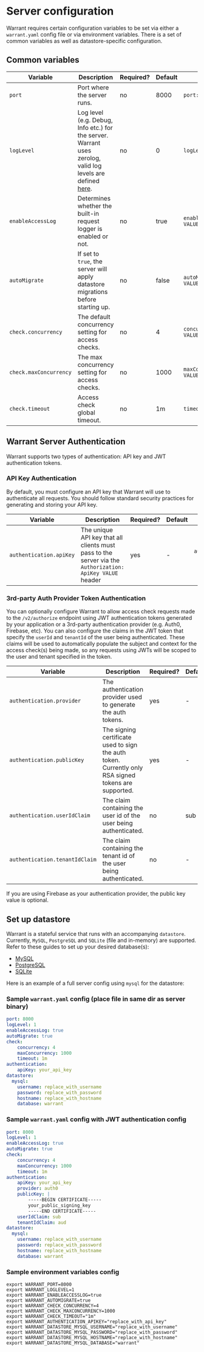 # Server configuration

Warrant requires certain configuration variables to be set via either a `warrant.yaml` config file or via environment variables. There is a set of common variables as well as datastore-specific configuration.

## Common variables

| Variable | Description | Required? | Default | YAML | ENV VAR |
| -------- | ----------- | --------- | ------- | ---- | ------- |
| `port` | Port where the server runs. | no | 8000 | `port: VALUE` | `WARRANT_PORT=VALUE` |
| `logLevel` | Log level (e.g. Debug, Info etc.) for the server. Warrant uses zerolog, valid log levels are defined [here](https://github.com/rs/zerolog#leveled-logging). | no | 0 | `logLevel: VALUE` | `WARRANT_LOGLEVEL=VALUE` |
| `enableAccessLog` | Determines whether the built-in request logger is enabled or not. | no | true | `enableAccessLog: VALUE` | `WARRANT_ENABLEACCESSLOG=VALUE` |
| `autoMigrate` | If set to `true`, the server will apply datastore migrations before starting up. | no | false | `autoMigrate: VALUE` | `WARRANT_AUTOMIGRATE=VALUE` |
| `check.concurrency` | The default concurrency setting for access checks. | no | 4 | `concurrency: VALUE` | `WARRANT_CHECK_CONCURRENCY=VALUE` |
| `check.maxConcurrency` | The max concurrency setting for access checks. | no | 1000 | `maxConcurrency: VALUE` | `WARRANT_CHECK_MAXCONCURRENCY=VALUE` |
| `check.timeout` | Access check global timeout. | no | 1m | `timeout: VALUE` | `WARRANT_CHECK_TIMEOUT=VALUE` |

## Warrant Server Authentication
Warrant supports two types of authentication: API key and JWT authentication tokens.

### API Key Authentication
By default, you must configure an API key that Warrant will use to authenticate all requests. You should follow standard security practices for generating and storing your API key.

| Variable | Description | Required? | Default | YAML | ENV VAR |
| -------- | ----------- | --------- | ------- | ---- | ------- |
| `authentication.apiKey` | The unique API key that all clients must pass to the server via the `Authorization: ApiKey VALUE` header | yes | - | `authentication:`<br>&emsp;`apiKey: VALUE` | `WARRANT_AUTHENTICATION_APIKEY=VALUE` |

### 3rd-party Auth Provider Token Authentication
You can optionally configure Warrant to allow access check requests made to the `/v2/authorize` endpoint using JWT authentication tokens generated by your application or a 3rd-party authentication provider (e.g. Auth0, Firebase, etc). You can also configure the claims in the JWT token that specify the `userId` and `tenantId` of the user being authenticated. These claims will be used to automatically populate the subject and context for the access check(s) being made, so any requests using JWTs will be scoped to the user and tenant specified in the token.

| Variable | Description | Required? | Default | YAML | ENV VAR |
| -------- | ----------- | --------- | ------- | ---- | ------- |
| `authentication.provider` | The authentication provider used to generate the auth tokens. | yes | - | `authentication:`<br>&emsp;`provider: VALUE` | `WARRANT_AUTHENTICATION_PROVIDER=VALUE` |
| `authentication.publicKey` | The signing certificate used to sign the auth token. Currently only RSA signed tokens are supported. | yes | - | `authentication:`<br>&emsp;`publicKey: VALUE` | `WARRANT_AUTHENTICATION_PUBLICKEY=VALUE` |
| `authentication.userIdClaim` | The claim containing the user id of the user being authenticated. | no | sub | `authentication:`<br>&emsp;`userIdClaim: VALUE` | `WARRANT_AUTHENTICATION_USERIDCLAIM=VALUE` |
| `authentication.tenantIdClaim` | The claim containing the tenant id of the user being authenticated. | no | - | `authentication:`<br>&emsp;`tenantIdClaim: VALUE` | `WARRANT_AUTHENTICATION_TENANTIDCLAIM=VALUE` |

If you are using Firebase as your authentication provider, the public key value is optional.

## Set up datastore

Warrant is a stateful service that runs with an accompanying `datastore`. Currently, `MySQL`, `PostgreSQL` and `SQLite` (file and in-memory) are supported. Refer to these guides to set up your desired database(s):

- [MySQL](/migrations/datastore/mysql/README.md)
- [PostgreSQL](/migrations/datastore/postgres/README.md)
- [SQLite](/migrations/datastore/sqlite/README.md)

Here is an example of a full server config using `mysql` for the datastore:

### Sample `warrant.yaml` config (place file in same dir as server binary)

```yaml
port: 8000
logLevel: 1
enableAccessLog: true
autoMigrate: true
check:
    concurrency: 4
    maxConcurrency: 1000
    timeout: 1m
authentication:
    apiKey: your_api_key
datastore:
  mysql:
    username: replace_with_username
    password: replace_with_password
    hostname: replace_with_hostname
    database: warrant
```

### Sample `warrant.yaml` config with JWT authentication config
```yaml
port: 8000
logLevel: 1
enableAccessLog: true
autoMigrate: true
check:
    concurrency: 4
    maxConcurrency: 1000
    timeout: 1m
authentication:
    apiKey: your_api_key
    provider: auth0
    publicKey: |
        -----BEGIN CERTIFICATE-----
        your_public_signing_key
        -----END CERTIFICATE-----
    userIdClaim: sub
    tenantIdClaim: aud
datastore:
  mysql:
    username: replace_with_username
    password: replace_with_password
    hostname: replace_with_hostname
    database: warrant
```

### Sample environment variables config

```shell
export WARRANT_PORT=8000
export WARRANT_LOGLEVEL=1
export WARRANT_ENABLEACCESSLOG=true
export WARRANT_AUTOMIGRATE=true
export WARRANT_CHECK_CONCURRENCY=4
export WARRANT_CHECK_MAXCONCURRENCY=1000
export WARRANT_CHECK_TIMEOUT="1m"
export WARRANT_AUTHENTICATION_APIKEY="replace_with_api_key"
export WARRANT_DATASTORE_MYSQL_USERNAME="replace_with_username"
export WARRANT_DATASTORE_MYSQL_PASSWORD="replace_with_password"
export WARRANT_DATASTORE_MYSQL_HOSTNAME="replace_with_hostname"
export WARRANT_DATASTORE_MYSQL_DATABASE="warrant"
```
